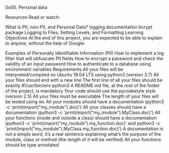 0x00. Personal data

Resources Read or watch:

What Is PII, non-PII, and Personal Data? logging documentation bcrypt package Logging to Files, Setting Levels, and Formatting Learning Objectives At the end of this project, you are expected to be able to explain to anyone, without the help of Google:

Examples of Personally Identifiable Information (PII) How to implement a log filter that will obfuscate PII fields How to encrypt a password and check the validity of an input password How to authenticate to a database using environment variables Requirements All your files will be interpreted/compiled on Ubuntu 18.04 LTS using python3 (version 3.7) All your files should end with a new line The first line of all your files should be exactly #!/usr/bin/env python3 A README.md file, at the root of the folder of the project, is mandatory Your code should use the pycodestyle style (version 2.5) All your files must be executable The length of your files will be tested using wc All your modules should have a documentation (python3 -c 'print(import("my_module").doc)') All your classes should have a documentation (python3 -c 'print(import("my_module").MyClass.doc)') All your functions (inside and outside a class) should have a documentation (python3 -c 'print(import("my_module").my_function.doc)' and python3 -c 'print(import("my_module").MyClass.my_function.doc)') A documentation is not a simple word, it’s a real sentence explaining what’s the purpose of the module, class or method (the length of it will be verified) All your functions should be type annotated
